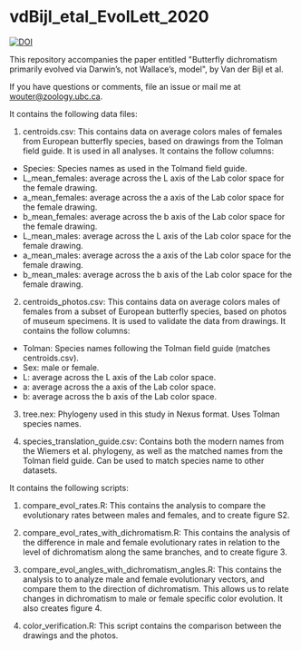 # vdBijl_etal_EvolLett_2020

[![DOI](https://zenodo.org/badge/296743020.svg)](https://zenodo.org/badge/latestdoi/296743020)


This repository accompanies the paper entitled "Butterfly dichromatism primarily evolved via Darwin’s, not Wallace’s, model", by Van der Bijl et al.

If you have questions or comments, file an issue or mail me at wouter@zoology.ubc.ca.

It contains the following data files:
1. centroids.csv: This contains data on average colors males of females from European butterfly species, based on drawings from the Tolman field guide. It is used in all analyses. It contains the follow columns:
- Species: Species names as used in the Tolmand field guide.
- L_mean_females: average across the L axis of the Lab color space for the female drawing.
- a_mean_females: average across the a axis of the Lab color space for the female drawing.
- b_mean_females: average across the b axis of the Lab color space for the female drawing.
- L_mean_males: average across the L axis of the Lab color space for the female drawing.
- a_mean_males: average across the a axis of the Lab color space for the female drawing.
- b_mean_males: average across the b axis of the Lab color space for the female drawing.

2. centroids_photos.csv: This contains data on average colors males of females from a subset of European butterfly species, based on photos of museum specimens. It is used to validate the data from drawings. It contains the follow columns:
- Tolman: Species names following the Tolman field guide (matches centroids.csv).
- Sex: male or female.
- L: average across the L axis of the Lab color space.
- a: average across the a axis of the Lab color space.
- b: average across the b axis of the Lab color space.

3. tree.nex: Phylogeny used in this study in Nexus format. Uses Tolman species names.

4. species_translation_guide.csv: Contains both the modern names from the Wiemers et al. phylogeny, as well as the matched names from the Tolman field guide. Can be used to match species name to other datasets.

It contains the following scripts:
1. compare_evol_rates.R: This contains the analysis to compare the evolutionary rates between males and females, and to create figure S2.

2. compare_evol_rates_with_dichromatism.R: This contains the analysis of the difference in male and female evolutionary rates in relation to the level of dichromatism along the same branches, and to create figure 3. 

3. compare_evol_angles_with_dichromatism_angles.R: This contains the analysis to to analyze male and female evolutionary vectors, and compare them to the direction of dichromatism. This allows us to relate changes in dichromatism to male or female specific color evolution. It also creates figure 4.

4. color_verification.R: This script contains the comparison between the drawings and the photos.
